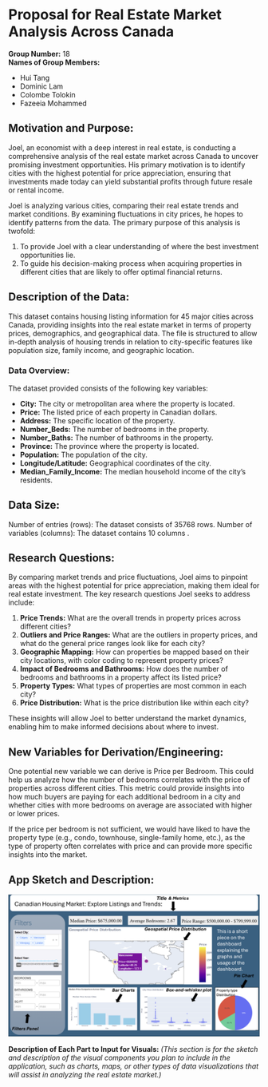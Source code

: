 # Proposal for Real Estate Market Analysis Across Canada

**Group Number:** 18  
**Names of Group Members:**  
- Hui Tang  
- Dominic Lam  
- Colombe Tolokin  
- Fazeeia Mohammed  

## Motivation and Purpose:
Joel, an economist with a deep interest in real estate, is conducting a comprehensive analysis of the real estate market across Canada to uncover promising investment opportunities. His primary motivation is to identify cities with the highest potential for price appreciation, ensuring that investments made today can yield substantial profits through future resale or rental income.

Joel is analyzing various cities, comparing their real estate trends and market conditions. By examining fluctuations in city prices, he hopes to identify patterns from the data. The primary purpose of this analysis is twofold:
1. To provide Joel with a clear understanding of where the best investment opportunities lie.
2. To guide his decision-making process when acquiring properties in different cities that are likely to offer optimal financial returns.

## Description of the Data:

This dataset contains housing listing information for 45 major cities across Canada, providing insights into the real estate market in terms of property prices, demographics, and geographical data. The file is structured to allow in-depth analysis of housing trends in relation to city-specific features like population size, family income, and geographic location.

### Data Overview:
The dataset provided consists of the following key variables:
- **City:** The city or metropolitan area where the property is located.
- **Price:** The listed price of each property in Canadian dollars.
- **Address:** The specific location of the property.
- **Number_Beds:** The number of bedrooms in the property.
- **Number_Baths:** The number of bathrooms in the property.
- **Province:** The province where the property is located.
- **Population:** The population of the city.
- **Longitude/Latitude:** Geographical coordinates of the city.
- **Median_Family_Income:** The median household income of the city’s residents.

## Data Size:
Number of entries (rows): The dataset consists of 35768 rows.
Number of variables (columns): The dataset contains 10 columns .

## Research Questions:
By comparing market trends and price fluctuations, Joel aims to pinpoint areas with the highest potential for price appreciation, making them ideal for real estate investment. The key research questions Joel seeks to address include:

1. **Price Trends:** What are the overall trends in property prices across different cities?
2. **Outliers and Price Ranges:** What are the outliers in property prices, and what do the general price ranges look like for each city?
3. **Geographic Mapping:** How can properties be mapped based on their city locations, with color coding to represent property prices?
4. **Impact of Bedrooms and Bathrooms:** How does the number of bedrooms and bathrooms in a property affect its listed price?
5. **Property Types:** What types of properties are most common in each city?
6. **Price Distribution:** What is the price distribution like within each city?

These insights will allow Joel to better understand the market dynamics, enabling him to make informed decisions about where to invest.

## New Variables for Derivation/Engineering:
One potential new variable we can derive is Price per Bedroom. This could help us analyze how the number of bedrooms correlates with the price of properties across different cities. This metric could provide insights into how much buyers are paying for each additional bedroom in a city and whether cities with more bedrooms on average are associated with higher or lower prices.

If the price per bedroom is not sufficient, we would have liked to have the property type (e.g., condo, townhouse, single-family home, etc.), as the type of property often correlates with price and can provide more specific insights into the market.

## App Sketch and Description:

![Real Estate Dashboard Image](../images/moq_up_Dashboard.png)

**Description of Each Part to Input for Visuals:**
*(This section is for the sketch and description of the visual components you plan to include in the application, such as charts, maps, or other types of data visualizations that will assist in analyzing the real estate market.)*
